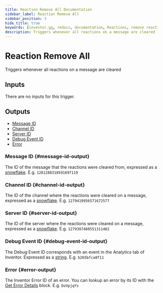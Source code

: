 ```yaml
---
title: Reaction Remove All Documentation
sidebar_label: Reaction Remove All
sidebar_position: 3
hide_title: true
keywords: [inventor.gg, redocs, documentation, Reactions, remove reactions, clear reactions]
description: Triggers whenever all reactions on a message are cleared
---
```

# Reaction Remove All
Triggers whenever all reactions on a message are cleared

## Inputs
There are no inputs for this trigger.


## Outputs

- [Message ID](#message-id-output)
- [Channel ID](#channel-id-output)
- [Server ID](#server-id-output)
- [Debug Event ID](#debug-event-id-output)
- [Error](#error-output)

### Message ID {#message-id-output}
The ID of the message that the reactions were cleared from, expressed as a [snowflake](/inventor-reference/types/string/snowflake). E.g. `1281288318591697119`
### Channel ID {#channel-id-output}
The ID of the channel where the reactions were cleared on a message, expressed as a [snowflake](/inventor-reference/types/string/snowflake). E.g. `1279419956571672577`
### Server ID {#server-id-output}
The ID of the server where the reactions were cleared on a message, expressed as a [snowflake](/inventor-reference/types/string/snowflake). E.g. `1279387460551311482`

### Debug Event ID {#debug-event-id-output}
The Debug Event ID corresponds with an event in the Analytics tab of Inventor. Expressed as a [string](/inventor-reference/types/string). E.g. `b265bfca8f11`

### Error {#error-output}
The Inventor Error ID of an error. You can lookup an error by its ID with the [Get Error Details](/inventor-reference/blocks/utilities/get-error-details) block. E.g. `DoVpjqYs`